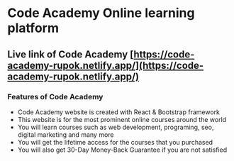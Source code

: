 # Code Academy Online learning platform

## Live link of Code Academy [https://code-academy-rupok.netlify.app/](https://code-academy-rupok.netlify.app/)

### Features of Code Academy

- Code Academy website is created with React & Bootstrap framework
- This website is for the most prominent online courses around the world
- You will learn courses such as web development, programing, seo, digital marketing and many more
- You will get the lifetime access for the courses that you purchased
- You will also get 30-Day Money-Back Guarantee if you are not satisfied
